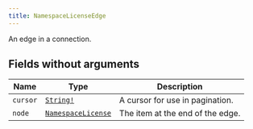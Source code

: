 ```yaml
---
title: NamespaceLicenseEdge
---
```


An edge in a connection.

## Fields without arguments

| Name | Type | Description |
|------|------|-------------|
| `cursor` | [`String!`](../scalar/string.md) | A cursor for use in pagination. |
| `node` | [`NamespaceLicense`](../object/namespacelicense.md) | The item at the end of the edge. |

